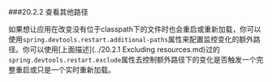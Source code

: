 ###20.2.2 查看其他路径

如果想让应用在改变没有位于classpath下的文件时也会重启或重新加载，你可以使用`spring.devtools.restart.additional-paths`属性来配置监控变化的额外路径。你可以使用[上面描述](../20.2.1 Excluding resources.md)过的`spring.devtools.restart.exclude`属性去控制额外路径下的变化是否触发一个完整重启或只是一个实时重新加载。
